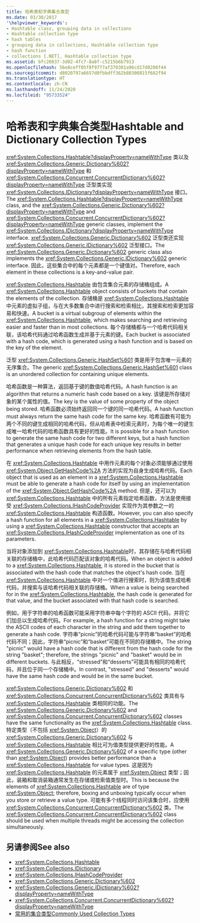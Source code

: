 ```yaml
---
title: 哈希表和字典集合类型
ms.date: 03/30/2017
'\helpviewer_keywords':
- Hashtable class, grouping data in collections
- Hashtable collection type
- hash tables
- grouping data in collections, Hashtable collection type
- hash function
- collections [.NET], Hashtable collection type
ms.assetid: bfc20837-3d02-4fc7-8a8f-c5215b6b7913
ms.openlocfilehash: 56e8ceff05f8f9777af370301a96cd17d0286f44
ms.sourcegitcommit: d8020797a6657d0fbbdff362b80300815f682f94
ms.translationtype: HT
ms.contentlocale: zh-CN
ms.lasthandoff: 11/24/2020
ms.locfileid: "95733524"
---
```

# <a name="hashtable-and-dictionary-collection-types"></a><span data-ttu-id="198ab-102">哈希表和字典集合类型</span><span class="sxs-lookup"><span data-stu-id="198ab-102">Hashtable and Dictionary Collection Types</span></span>

<span data-ttu-id="198ab-103"><xref:System.Collections.Hashtable?displayProperty=nameWithType> 类以及 <xref:System.Collections.Generic.Dictionary%602?displayProperty=nameWithType> 和 <xref:System.Collections.Concurrent.ConcurrentDictionary%602?displayProperty=nameWithType> 泛型类实现 <xref:System.Collections.IDictionary?displayProperty=nameWithType> 接口。</span><span class="sxs-lookup"><span data-stu-id="198ab-103">The <xref:System.Collections.Hashtable?displayProperty=nameWithType> class, and the <xref:System.Collections.Generic.Dictionary%602?displayProperty=nameWithType> and <xref:System.Collections.Concurrent.ConcurrentDictionary%602?displayProperty=nameWithType> generic classes, implement the <xref:System.Collections.IDictionary?displayProperty=nameWithType> interface.</span></span> <span data-ttu-id="198ab-104"><xref:System.Collections.Generic.Dictionary%602> 泛型类还实现 <xref:System.Collections.Generic.IDictionary%602> 泛型接口。</span><span class="sxs-lookup"><span data-stu-id="198ab-104">The <xref:System.Collections.Generic.Dictionary%602> generic class also implements the <xref:System.Collections.Generic.IDictionary%602> generic interface.</span></span> <span data-ttu-id="198ab-105">因此，这些集合中的每个元素都是一个键值对。</span><span class="sxs-lookup"><span data-stu-id="198ab-105">Therefore, each element in these collections is a key-and-value pair.</span></span>  
  
 <span data-ttu-id="198ab-106"><xref:System.Collections.Hashtable> 由包含集合元素的存储桶组成。</span><span class="sxs-lookup"><span data-stu-id="198ab-106">A <xref:System.Collections.Hashtable> object consists of buckets that contain the elements of the collection.</span></span> <span data-ttu-id="198ab-107">存储桶是 <xref:System.Collections.Hashtable> 中元素的虚拟子组，与在大多数集合中进行搜索和检索相比，其搜索和检索更加容易和快速。</span><span class="sxs-lookup"><span data-stu-id="198ab-107">A bucket is a virtual subgroup of elements within the <xref:System.Collections.Hashtable>, which makes searching and retrieving easier and faster than in most collections.</span></span> <span data-ttu-id="198ab-108">每个存储桶都与一个哈希代码相关联，该哈希代码通过哈希函数生成并基于元素的键。</span><span class="sxs-lookup"><span data-stu-id="198ab-108">Each bucket is associated with a hash code, which is generated using a hash function and is based on the key of the element.</span></span>  
  
 <span data-ttu-id="198ab-109">泛型 <xref:System.Collections.Generic.HashSet%601> 类是用于包含唯一元素的无序集合。</span><span class="sxs-lookup"><span data-stu-id="198ab-109">The generic <xref:System.Collections.Generic.HashSet%601> class is an unordered collection for containing unique elements.</span></span>  
  
 <span data-ttu-id="198ab-110">哈希函数是一种算法，返回基于键的数值哈希代码。</span><span class="sxs-lookup"><span data-stu-id="198ab-110">A hash function is an algorithm that returns a numeric hash code based on a key.</span></span> <span data-ttu-id="198ab-111">该键是所存储对象的某个属性的值。</span><span class="sxs-lookup"><span data-stu-id="198ab-111">The key is the value of some property of the object being stored.</span></span> <span data-ttu-id="198ab-112">哈希函数必须始终返回同一个键的同一哈希代码。</span><span class="sxs-lookup"><span data-stu-id="198ab-112">A hash function must always return the same hash code for the same key.</span></span> <span data-ttu-id="198ab-113">哈希函数有可能为两个不同的键生成相同的哈希代码，但从哈希表中检索元素时，为每个唯一的键生成唯一哈希代码的哈希函数具有更好的性能。</span><span class="sxs-lookup"><span data-stu-id="198ab-113">It is possible for a hash function to generate the same hash code for two different keys, but a hash function that generates a unique hash code for each unique key results in better performance when retrieving elements from the hash table.</span></span>  
  
 <span data-ttu-id="198ab-114">在 <xref:System.Collections.Hashtable> 中用作元素的每个对象必须能够通过使用 <xref:System.Object.GetHashCode%2A> 方法的实现为自身生成哈希代码。</span><span class="sxs-lookup"><span data-stu-id="198ab-114">Each object that is used as an element in a <xref:System.Collections.Hashtable> must be able to generate a hash code for itself by using an implementation of the <xref:System.Object.GetHashCode%2A> method.</span></span> <span data-ttu-id="198ab-115">但是，还可以为 <xref:System.Collections.Hashtable> 中的所有元素指定哈希函数，方法是使用接受 <xref:System.Collections.IHashCodeProvider> 实现作为其参数之一的 <xref:System.Collections.Hashtable> 构造函数。</span><span class="sxs-lookup"><span data-stu-id="198ab-115">However, you can also specify a hash function for all elements in a <xref:System.Collections.Hashtable> by using a <xref:System.Collections.Hashtable> constructor that accepts an <xref:System.Collections.IHashCodeProvider> implementation as one of its parameters.</span></span>  
  
 <span data-ttu-id="198ab-116">当将对象添加到 <xref:System.Collections.Hashtable>时，其存储在与哈希代码相关联的存储桶中，此哈希代码匹配该对象的哈希代码。</span><span class="sxs-lookup"><span data-stu-id="198ab-116">When an object is added to a <xref:System.Collections.Hashtable>, it is stored in the bucket that is associated with the hash code that matches the object's hash code.</span></span> <span data-ttu-id="198ab-117">当在 <xref:System.Collections.Hashtable> 中对一个值进行搜索时，则为该值生成哈希代码，并搜索与该哈希代码相关联的存储桶。</span><span class="sxs-lookup"><span data-stu-id="198ab-117">When a value is being searched for in the <xref:System.Collections.Hashtable>, the hash code is generated for that value, and the bucket associated with that hash code is searched.</span></span>  
  
 <span data-ttu-id="198ab-118">例如，用于字符串的哈希函数可能采用字符串中每个字符的 ASCII 代码，并将它们加总以生成哈希代码。</span><span class="sxs-lookup"><span data-stu-id="198ab-118">For example, a hash function for a string might take the ASCII codes of each character in the string and add them together to generate a hash code.</span></span> <span data-ttu-id="198ab-119">字符串“picnic”的哈希代码可能与字符串“basket”的哈希代码不同；因此，字符串“picnic”和“basket”可能在不同的存储桶中。</span><span class="sxs-lookup"><span data-stu-id="198ab-119">The string "picnic" would have a hash code that is different from the hash code for the string "basket"; therefore, the strings "picnic" and "basket" would be in different buckets.</span></span> <span data-ttu-id="198ab-120">与此相反，“stressed”和“desserts”可能具有相同的哈希代码，并且位于同一个存储桶中。</span><span class="sxs-lookup"><span data-stu-id="198ab-120">In contrast, "stressed" and "desserts" would have the same hash code and would be in the same bucket.</span></span>  
  
 <span data-ttu-id="198ab-121"><xref:System.Collections.Generic.Dictionary%602> 和 <xref:System.Collections.Concurrent.ConcurrentDictionary%602> 类具有与 <xref:System.Collections.Hashtable> 类相同的功能。</span><span class="sxs-lookup"><span data-stu-id="198ab-121">The <xref:System.Collections.Generic.Dictionary%602> and <xref:System.Collections.Concurrent.ConcurrentDictionary%602> classes have the same functionality as the <xref:System.Collections.Hashtable> class.</span></span> <span data-ttu-id="198ab-122">特定类型（不包括 <xref:System.Object>）的 <xref:System.Collections.Generic.Dictionary%602> 与 <xref:System.Collections.Hashtable> 相比可为值类型提供更好的性能。</span><span class="sxs-lookup"><span data-stu-id="198ab-122">A <xref:System.Collections.Generic.Dictionary%602> of a specific type (other than <xref:System.Object>) provides better performance than a <xref:System.Collections.Hashtable> for value types.</span></span> <span data-ttu-id="198ab-123">这是因为 <xref:System.Collections.Hashtable> 的元素属于 <xref:System.Object> 类型；因此，装箱和取消装箱通常发生在存储或检索值类型时。</span><span class="sxs-lookup"><span data-stu-id="198ab-123">This is because the elements of <xref:System.Collections.Hashtable> are of type <xref:System.Object>; therefore, boxing and unboxing typically occur when you store or retrieve a value type.</span></span> <span data-ttu-id="198ab-124">可能有多个线程同时访问该集合时，应使用 <xref:System.Collections.Concurrent.ConcurrentDictionary%602> 类。</span><span class="sxs-lookup"><span data-stu-id="198ab-124">The <xref:System.Collections.Concurrent.ConcurrentDictionary%602> class should be used when multiple threads might be accessing the collection simultaneously.</span></span>  
  
## <a name="see-also"></a><span data-ttu-id="198ab-125">另请参阅</span><span class="sxs-lookup"><span data-stu-id="198ab-125">See also</span></span>

- <xref:System.Collections.Hashtable>
- <xref:System.Collections.IDictionary>
- <xref:System.Collections.IHashCodeProvider>
- <xref:System.Collections.Generic.Dictionary%602>
- <xref:System.Collections.Generic.IDictionary%602?displayProperty=nameWithType>
- <xref:System.Collections.Concurrent.ConcurrentDictionary%602?displayProperty=nameWithType>
- [<span data-ttu-id="198ab-126">常用的集合类型</span><span class="sxs-lookup"><span data-stu-id="198ab-126">Commonly Used Collection Types</span></span>](commonly-used-collection-types.md)
